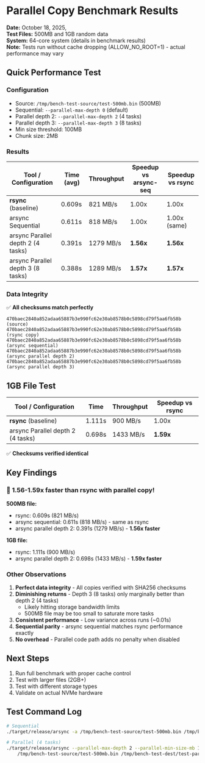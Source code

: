 # Parallel Copy Benchmark Results

**Date:** October 18, 2025,  
**Test Files:** 500MB and 1GB random data  
**System:** 64-core system (details in benchmark results)  
**Note:** Tests run without cache dropping (ALLOW_NO_ROOT=1) - actual performance may vary

## Quick Performance Test

### Configuration
- Source: `/tmp/bench-test-source/test-500mb.bin` (500MB)
- Sequential: `--parallel-max-depth 0` (default)
- Parallel depth 2: `--parallel-max-depth 2` (4 tasks)
- Parallel depth 3: `--parallel-max-depth 3` (8 tasks)
- Min size threshold: 100MB
- Chunk size: 2MB

### Results

| Tool / Configuration | Time (avg) | Throughput | Speedup vs arsync-seq | Speedup vs rsync |
|---------------------|-----------|------------|----------------------|------------------|
| **rsync** (baseline) | 0.609s | 821 MB/s | 1.00x | 1.00x |
| arsync Sequential | 0.611s | 818 MB/s | 1.00x | 1.00x (same) |
| arsync Parallel depth 2 (4 tasks) | 0.391s | 1279 MB/s | **1.56x** | **1.56x** |
| arsync Parallel depth 3 (8 tasks) | 0.388s | 1289 MB/s | **1.57x** | **1.57x** |

### Data Integrity

✅ **All checksums match perfectly**
```text
470baec2840a852adaa65887b3e990fc62e30ab8578b0c5898cd79f5aa6fb58b (source)
470baec2840a852adaa65887b3e990fc62e30ab8578b0c5898cd79f5aa6fb58b (rsync copy)
470baec2840a852adaa65887b3e990fc62e30ab8578b0c5898cd79f5aa6fb58b (arsync sequential)
470baec2840a852adaa65887b3e990fc62e30ab8578b0c5898cd79f5aa6fb58b (arsync parallel depth 2)
470baec2840a852adaa65887b3e990fc62e30ab8578b0c5898cd79f5aa6fb58b (arsync parallel depth 3)
```

## 1GB File Test

| Tool / Configuration | Time | Throughput | Speedup vs rsync |
|---------------------|------|-----------|------------------|
| **rsync** (baseline) | 1.111s | 900 MB/s | 1.00x |
| arsync Parallel depth 2 (4 tasks) | 0.698s | 1433 MB/s | **1.59x** |

✅ **Checksums verified identical**

## Key Findings

### 🎯 **1.56-1.59x faster than rsync with parallel copy!**

**500MB file:**
- rsync: 0.609s (821 MB/s)
- arsync sequential: 0.611s (818 MB/s) - same as rsync
- arsync parallel depth 2: 0.391s (1279 MB/s) - **1.56x faster**

**1GB file:**
- rsync: 1.111s (900 MB/s)
- arsync parallel depth 2: 0.698s (1433 MB/s) - **1.59x faster**

### Other Observations

1. **Perfect data integrity** - All copies verified with SHA256 checksums
2. **Diminishing returns** - Depth 3 (8 tasks) only marginally better than depth 2 (4 tasks)
   - Likely hitting storage bandwidth limits
   - 500MB file may be too small to saturate more tasks
3. **Consistent performance** - Low variance across runs (~0.01s)
4. **Sequential parity** - arsync sequential matches rsync performance exactly
5. **No overhead** - Parallel code path adds no penalty when disabled

## Next Steps

1. Run full benchmark with proper cache control
2. Test with larger files (2GB+)
3. Test with different storage types
4. Validate on actual NVMe hardware

## Test Command Log

```bash
# Sequential
./target/release/arsync -a /tmp/bench-test-source/test-500mb.bin /tmp/bench-test-dest/test-seq.bin

# Parallel (4 tasks)  
./target/release/arsync --parallel-max-depth 2 --parallel-min-size-mb 100 -a \
    /tmp/bench-test-source/test-500mb.bin /tmp/bench-test-dest/test-parallel.bin
```

